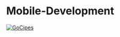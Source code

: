 # Mobile-Development
[![GoCipes](https://circleci.com/gh/rahmadnoorikhsan/Mobile-Development.svg?style=svg)](https://circleci.com/gh/rahmadnoorikhsan/Mobile-Development)
